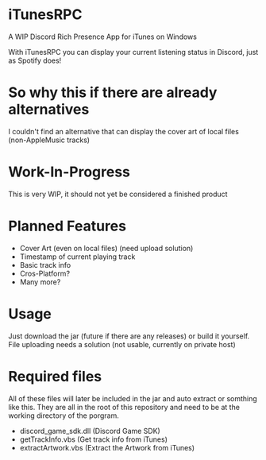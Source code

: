 # iTunesRPC
A WIP Discord Rich Presence App for iTunes on Windows

With iTunesRPC you can display your current listening status in Discord, just as Spotify does!

# So why this if there are already alternatives
I couldn't find an alternative that can display the cover art of local files (non-AppleMusic tracks)

# Work-In-Progress
This is very WIP, it should not yet be considered a finished product

# Planned Features
- Cover Art (even on local files) (need upload solution)
- Timestamp of current playing track
- Basic track info
- Cros-Platform?
- Many more?

# Usage
Just download the jar (future if there are any releases) or build it yourself.
File uploading needs a solution (not usable, currently on private host)

# Required files
All of these files will later be included in the jar and auto extract or somthing like this.
They are all in the root of this repository and need to be at the working directory of the porgram.
- discord_game_sdk.dll (Discord Game SDK)
- getTrackInfo.vbs (Get track info from iTunes)
- extractArtwork.vbs (Extract the Artwork from iTunes)
